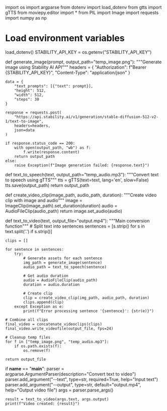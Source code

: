 import os
import argparse
from dotenv import load_dotenv
from gtts import gTTS
from moviepy.editor import *
from PIL import Image
import requests
import numpy as np

# Load environment variables
load_dotenv()
STABILITY_API_KEY = os.getenv("STABILITY_API_KEY")

def generate_image(prompt, output_path="temp_image.png"):
    """Generate image using Stability AI API"""
    headers = {
        "Authorization": f"Bearer {STABILITY_API_KEY}",
        "Content-Type": "application/json"
    }

    data = {
        "text_prompts": [{"text": prompt}],
        "height": 512,
        "width": 512,
        "steps": 30
    }

    response = requests.post(
        "https://api.stability.ai/v1/generation/stable-diffusion-512-v2-1/text-to-image",
        headers=headers,
        json=data
    )

    if response.status_code == 200:
        with open(output_path, "wb") as f:
            f.write(response.content)
        return output_path
    else:
        raise Exception(f"Image generation failed: {response.text}")

def text_to_speech(text, output_path="temp_audio.mp3"):
    """Convert text to speech using gTTS"""
    tts = gTTS(text=text, lang='en', slow=False)
    tts.save(output_path)
    return output_path

def create_video_clip(image_path, audio_path, duration):
    """Create video clip with image and audio"""
    image = ImageClip(image_path).set_duration(duration)
    audio = AudioFileClip(audio_path)
    return image.set_audio(audio)

def text_to_video(text, output_file="output.mp4"):
    """Main conversion function"""
    # Split text into sentences
    sentences = [s.strip() for s in text.split('.') if s.strip()]
    
    clips = []
    
    for sentence in sentences:
        try:
            # Generate assets for each sentence
            img_path = generate_image(sentence)
            audio_path = text_to_speech(sentence)
            
            # Get audio duration
            audio = AudioFileClip(audio_path)
            duration = audio.duration
            
            # Create clip
            clip = create_video_clip(img_path, audio_path, duration)
            clips.append(clip)
        except Exception as e:
            print(f"Error processing sentence '{sentence}': {str(e)}")
    
    # Combine all clips
    final_video = concatenate_videoclips(clips)
    final_video.write_videofile(output_file, fps=24)
    
    # Cleanup temp files
    for f in ["temp_image.png", "temp_audio.mp3"]:
        if os.path.exists(f):
            os.remove(f)
    
    return output_file

if __name__ == "__main__":
    parser = argparse.ArgumentParser(description="Convert text to video")
    parser.add_argument("--text", type=str, required=True, help="Input text")
    parser.add_argument("--output", type=str, default="output.mp4", help="Output video file")
    args = parser.parse_args()
    
    result = text_to_video(args.text, args.output)
    print(f"Video created: {result}")
